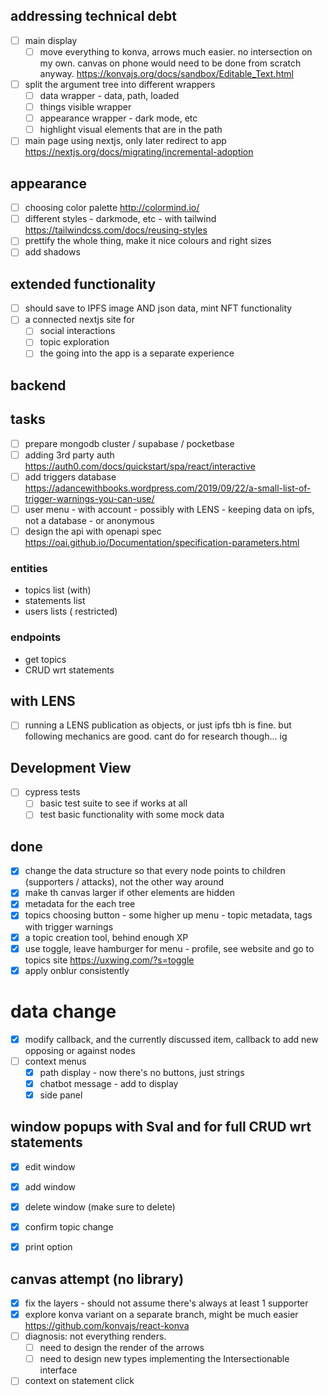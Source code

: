 

## addressing technical debt
- [ ] main display
  - [ ] move everything to konva, arrows much easier. no intersection on my own. canvas on phone would need to be done from scratch anyway. https://konvajs.org/docs/sandbox/Editable_Text.html
- [ ] split the argument tree into different wrappers 
  - [ ] data wrapper - data, path, loaded
  - [ ] things visible wrapper
  - [ ] appearance wrapper - dark mode, etc
  - [ ] highlight visual elements that are in the path
- [ ] main page using nextjs, only later redirect to app https://nextjs.org/docs/migrating/incremental-adoption

## appearance
- [ ] choosing color palette http://colormind.io/
- [ ] different styles - darkmode, etc - with tailwind https://tailwindcss.com/docs/reusing-styles
- [ ] prettify the whole thing, make it nice colours and right sizes  
- [ ] add shadows

## extended functionality
- [ ] should save to IPFS image AND json data, mint NFT functionality
- [ ] a connected nextjs site for 
  - [ ] social interactions
  - [ ] topic exploration
  - [ ] the going into the app is a separate experience

## backend
## tasks
- [ ] prepare mongodb cluster / supabase / pocketbase
- [ ] adding 3rd party auth https://auth0.com/docs/quickstart/spa/react/interactive
- [ ] add triggers database https://adancewithbooks.wordpress.com/2019/09/22/a-small-list-of-trigger-warnings-you-can-use/
- [ ] user menu - with account - possibly with LENS - keeping data on ipfs, not a database - or anonymous
- [ ] design the api with openapi spec https://oai.github.io/Documentation/specification-parameters.html

### entities
- topics list (with)
- statements list
- users lists ( restricted)


### endpoints
- get topics
- CRUD wrt statements

## with LENS
- [ ] running a LENS publication as objects, or just ipfs tbh is fine. but following mechanics are good. cant do for research though... ig


## Development View
- [ ] cypress tests 
  - [ ] basic test suite to see if works at all
  - [ ] test basic functionality with some mock data

## done
- [x] change the data structure so that every node points to children (supporters / attacks), not the other way around
- [x] make th canvas larger if other elements are hidden
- [x] metadata for the each tree
- [x] topics choosing button - some higher up menu - topic metadata, tags with trigger warnings
- [x] a topic creation tool, behind enough XP 
- [x] use toggle, leave hamburger for menu - profile, see website and go to topics site https://uxwing.com/?s=toggle
- [x] apply onblur consistently

# data change
- [x] modify callback, and the currently discussed item, callback to add new opposing or against nodes
- [ ] context menus
  - [x] path display - now there's no buttons, just strings
  - [x] chatbot message - add to display
  - [x] side panel

## window popups with Sval and for full CRUD wrt statements
- [x] edit window
- [x] add window
- [x] delete window (make sure to delete)
- [x] confirm topic change
- [x] print option


## canvas attempt (no library)
  - [x] fix the layers - should not assume there's always at least 1 supporter
  - [x] explore konva variant on a separate branch, might be much easier https://github.com/konvajs/react-konva
- [ ] diagnosis: not everything renders. 
  - [ ] need to design the render of the arrows
  - [ ] need to design new types implementing the Intersectionable interface
- [ ] context on statement click
